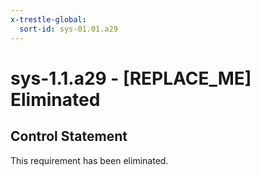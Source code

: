 ```yaml
---
x-trestle-global:
  sort-id: sys-01.01.a29
---
```


# sys-1.1.a29 - \[REPLACE_ME\] Eliminated

## Control Statement

This requirement has been eliminated.
